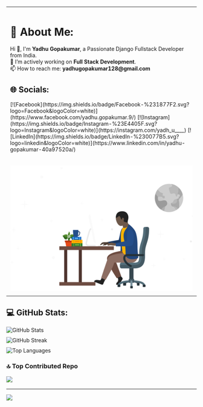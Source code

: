 <table style="width: 100%; table-layout: fixed; border-collapse: collapse; border: none;">
<tr>
    
<td style="width: 100%; padding: 10px; text-align: left; border: none;">
<h1>💫 About Me:</h1>
<p>
Hi 👋, I'm <b>Yadhu Gopakumar</b>, a Passionate Django Fullstack Developer from India.<br>
🔭 I’m actively working on <b>Full Stack Development</b>.<br>
📫 How to reach me: <b>yadhugopakumar128@gmail.com</b>
</p>

<h2>🌐 Socials:</h2>
<p>
[![Facebook](https://img.shields.io/badge/Facebook-%231877F2.svg?logo=Facebook&logoColor=white)](https://www.facebook.com/yadhu.gopakumar.9/) 
[![Instagram](https://img.shields.io/badge/Instagram-%23E4405F.svg?logo=Instagram&logoColor=white)](https://instagram.com/yadh_u____) 
[![LinkedIn](https://img.shields.io/badge/LinkedIn-%230077B5.svg?logo=linkedin&logoColor=white)](https://www.linkedin.com/in/yadhu-gopakumar-40a97520a/)
</p>
</td>
</tr>
<tr>

<td style="width: 100%; padding: 10px; text-align: center; border: none;">
<img src="https://raw.githubusercontent.com/Yadhu-gopakumar/Myportfolio/177642d2761f0d1f4ab2cbd345bdec87f59de7ee/src/components/assets/hero.svg" alt="Hero Image" style="max-width: 100%; height: auto;">
</td>
</tr>
</table>


## 💻 GitHub Stats:

<div style="display: flex; flex-wrap: wrap; justify-content: center; gap: 10px;">
  <img src="https://github-readme-stats.vercel.app/api?username=Yadhu-gopakumar&theme=dark&hide_border=false&include_all_commits=true&count_private=true" alt="GitHub Stats" style="max-width: 100%; flex: 1 1 300px; height: auto;">
  <img src="https://github-readme-streak-stats.herokuapp.com/?user=Yadhu-gopakumar&theme=dark&hide_border=false" alt="GitHub Streak" style="max-width: 100%; flex: 1 1 300px; height: auto;">
  <img src="https://github-readme-stats.vercel.app/api/top-langs/?username=Yadhu-gopakumar&theme=dark&hide_border=false&include_all_commits=true&count_private=true&layout=compact" alt="Top Languages" style="max-width: 100%; flex: 1 1 300px; height: auto;">
</div>

### 🔝 Top Contributed Repo
![](https://github-contributor-stats.vercel.app/api?username=Yadhu-gopakumar&limit=5&theme=dark&combine_all_yearly_contributions=true)

---
[![](https://visitcount.itsvg.in/api?id=Yadhu-gopakumar&icon=0&color=2)](https://visitcount.itsvg.in)

